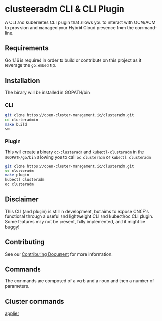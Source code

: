 [comment]: # ( Copyright Contributors to the Open Cluster Management project )
# clusteeradm CLI & CLI Plugin

A CLI and kubernetes CLI plugin that allows you to interact with OCM/ACM to provision and managed your Hybrid Cloud presence from the command-line.

## Requirements

Go 1.16 is required in order to build or contribute on this project as it leverage the `go:embed` tip.

## Installation

The binary will be installed in GOPATH/bin
### CLI

```bash
git clone https://open-cluster-management.io/clusteradm.git
cd clusteradmin
make build
cm
```

### Plugin

This will create a binary `oc-clusteradm` and `kubectl-clusteradm` in the `$GOPATH/go/bin` allowing you to call `oc clusteradm` or `kubectl clusteradm`
```bash
git clone https://open-cluster-management.io/clusteradm.git
cd clusteradm
make plugin
kubectl clusteradm
oc clusteradm
```
## Disclaimer

This CLI (and plugin) is still in development, but aims to expose CNCF's functional through a useful and lightweight CLI and kubectl/oc CLI plugin.  Some features may not be present, fully implemented, and it might be buggy!  

## Contributing

See our [Contributing Document](CONTRIBUTING.md) for more information.  

## Commands

The commands are composed of a verb and a noun and then a number of parameters.

## Cluster commands

[applier](docs/applier.md)